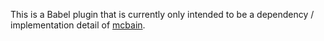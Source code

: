 This is a Babel plugin that is currently only intended to be a dependency / implementation detail of [mcbain](https://github.com/jmm/mcbain).
